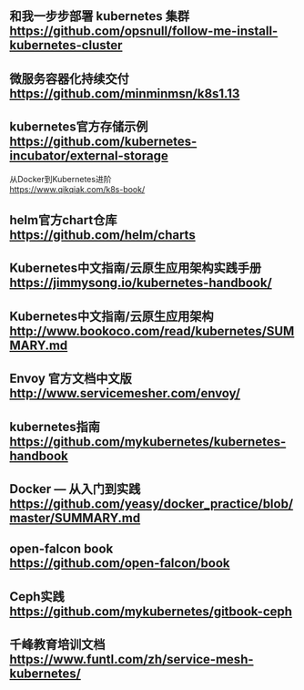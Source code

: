 和我一步步部署 kubernetes 集群  
https://github.com/opsnull/follow-me-install-kubernetes-cluster
---

微服务容器化持续交付  
https://github.com/minminmsn/k8s1.13
---

kubernetes官方存储示例  
https://github.com/kubernetes-incubator/external-storage
---

从Docker到Kubernetes进阶  
https://www.qikqiak.com/k8s-book/

helm官方chart仓库  
https://github.com/helm/charts
---

Kubernetes中文指南/云原生应用架构实践手册  
https://jimmysong.io/kubernetes-handbook/
---

Kubernetes中文指南/云原生应用架构  
http://www.bookoco.com/read/kubernetes/SUMMARY.md
---

Envoy 官方文档中文版  
http://www.servicemesher.com/envoy/
---

kubernetes指南  
https://github.com/mykubernetes/kubernetes-handbook
---

Docker — 从入门到实践  
https://github.com/yeasy/docker_practice/blob/master/SUMMARY.md
---

open-falcon book  
https://github.com/open-falcon/book
---

Ceph实践  
https://github.com/mykubernetes/gitbook-ceph
---

千峰教育培训文档  
https://www.funtl.com/zh/service-mesh-kubernetes/
---
